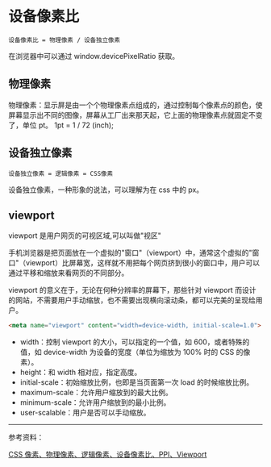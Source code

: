 # 设备像素比

```text
设备像素比 = 物理像素 / 设备独立像素
```

在浏览器中可以通过 window.devicePixelRatio 获取。

## 物理像素

物理像素：显示屏是由一个个物理像素点组成的，通过控制每个像素点的颜色，使屏幕显示出不同的图像，屏幕从工厂出来那天起，它上面的物理像素点就固定不变了，单位 pt。 1pt = 1 / 72 (inch);

## 设备独立像素

```text
设备独立像素 = 逻辑像素 = CSS像素
```

设备独立像素，一种形象的说法，可以理解为在 css 中的 px。

## viewport

viewport 是用户网页的可视区域,可以叫做"视区"

手机浏览器是把页面放在一个虚拟的"窗口"（viewport）中，通常这个虚拟的"窗口"（viewport）比屏幕宽，这样就不用把每个网页挤到很小的窗口中，用户可以通过平移和缩放来看网页的不同部分。

viewport 的意义在于，无论在何种分辨率的屏幕下，那些针对 viewport 而设计的网站，不需要用户手动缩放，也不需要出现横向滚动条，都可以完美的呈现给用户。

```html
<meta name="viewport" content="width=device-width, initial-scale=1.0">
```

- width：控制 viewport 的大小，可以指定的一个值，如 600，或者特殊的值，如 device-width 为设备的宽度（单位为缩放为 100% 时的 CSS 的像素）。
- height：和 width 相对应，指定高度。
- initial-scale：初始缩放比例，也即是当页面第一次 load 的时候缩放比例。
- maximum-scale：允许用户缩放到的最大比例。
- minimum-scale：允许用户缩放到的最小比例。
- user-scalable：用户是否可以手动缩放。

---

参考资料：

[CSS 像素、物理像素、逻辑像素、设备像素比、PPI、Viewport](https://github.com/jawil/blog/issues/21)

